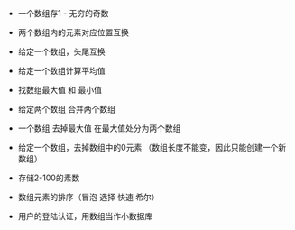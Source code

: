 * 一个数组存1 - 无穷的奇数
* 两个数组内的元素对应位置互换
* 给定一个数组，头尾互换

* 给定一个数组计算平均值
* 找数组最大值 和 最小值

* 给定两个数组  合并两个数组
* 一个数组  去掉最大值 在最大值处分为两个数组
* 给定一个数组，去掉数组中的0元素 （数组长度不能变，因此只能创建一个新数组）
* 存储2-100的素数
* 数组元素的排序（冒泡 选择 快速 希尔）
* 用户的登陆认证，用数组当作小数据库